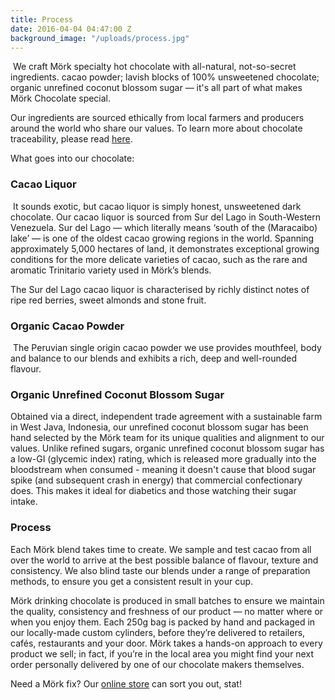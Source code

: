 ```yaml
---
title: Process
date: 2016-04-04 04:47:00 Z
background_image: "/uploads/process.jpg"
---
```


 We craft Mörk specialty hot chocolate with all-natural, not-so-secret ingredients. cacao powder; lavish blocks of 100% unsweetened chocolate; organic unrefined coconut blossom sugar ― it's all part of what makes Mörk Chocolate special.

Our ingredients are sourced ethically from local farmers and producers around the world who share our values. To learn more about chocolate traceability, please read [here](/about/).

What goes into our chocolate:

### Cacao Liquor
 It sounds exotic, but cacao liquor is simply honest, unsweetened dark chocolate. Our cacao liquor is sourced from Sur del Lago in South-Western Venezuela. Sur del Lago ― which literally means ‘south of the (Maracaibo) lake’ ― is one of the oldest cacao growing regions in the world. Spanning approximately 5,000 hectares of land, it demonstrates exceptional growing conditions for the more delicate varieties of cacao, such as the rare and aromatic Trinitario variety used in Mörk’s blends.

The Sur del Lago cacao liquor is characterised by richly distinct notes of ripe red berries, sweet almonds and stone fruit.  

### Organic Cacao Powder
 The Peruvian single origin cacao powder we use provides mouthfeel, body and balance to our blends and exhibits a rich, deep and well-rounded flavour.

### Organic Unrefined Coconut Blossom Sugar 
Obtained via a direct, independent trade agreement with a sustainable farm in West Java, Indonesia, our unrefined coconut blossom sugar has been hand selected by the Mörk team for its unique qualities and alignment to our values. Unlike refined sugars, organic unrefined coconut blossom sugar has a low-GI (glycemic index) rating, which is released more gradually into the bloodstream when consumed - meaning it doesn't cause that blood sugar spike (and subsequent crash in energy) that commercial confectionary does. This makes it ideal for diabetics and those watching their sugar intake.

### Process
Each Mörk blend takes time to create. We sample and test cacao from all over the world to arrive at the best possible balance of flavour, texture and consistency. We also blind taste our blends under a range of preparation methods, to ensure you get a consistent result in your cup.

Mörk drinking chocolate is produced in small batches to ensure we maintain the quality, consistency and freshness of our product ― no matter where or when you enjoy them. Each 250g bag is packed by hand and packaged in our locally-made custom cylinders, before they’re delivered to retailers, cafés, restaurants and your door. Mörk takes a hands-on approach to every product we sell; in fact, if you’re in the local area you might find your next order personally delivered by one of our chocolate makers themselves.

Need a Mörk fix? Our [online store](http://store.morkchocoloate.com.au) can sort you out, stat!
